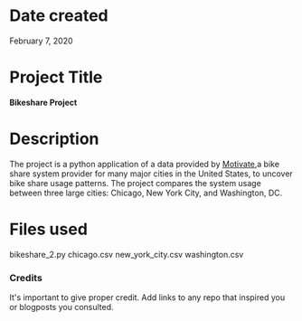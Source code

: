 # Date created
February 7, 2020

# Project Title
__Bikeshare Project__

# Description
The project is a python application of a data provided by [Motivate](https://motivateco.com),a bike share system provider for many major cities in the United States, to uncover bike share usage patterns. The project compares the system usage between three large cities: Chicago, New York City, and Washington, DC.

# Files used
bikeshare_2.py
chicago.csv
new_york_city.csv
washington.csv

### Credits
It's important to give proper credit. Add links to any repo that inspired you or blogposts you consulted.
